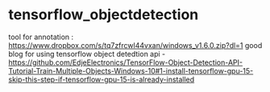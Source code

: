 # tensorflow_objectdetection

tool for annotation : https://www.dropbox.com/s/tq7zfrcwl44vxan/windows_v1.6.0.zip?dl=1
good blog for using tensorflow object detedtion api - https://github.com/EdjeElectronics/TensorFlow-Object-Detection-API-Tutorial-Train-Multiple-Objects-Windows-10#1-install-tensorflow-gpu-15-skip-this-step-if-tensorflow-gpu-15-is-already-installed
